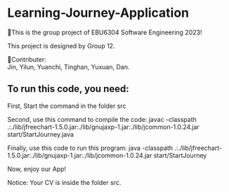 # Learning-Journey-Application
🚀This is the group project of EBU6304 Software Engineering 2023!  
  
  This project is designed by Group 12.  
  
🎯Contributer:  
  Jin, Yilun, Yuanchi, Tinghan, Yuxuan, Dan.  

## To run this code, you need:
First, Start the command in the folder src

Second, use this command to compile the code:
javac -classpath .:./lib/jfreechart-1.5.0.jar:./lib/gnujaxp-1.jar:./lib/jcommon-1.0.24.jar start/StartJourney.java

Finally, use this code to run this program:
java -classpath .:./lib/jfreechart-1.5.0.jar:./lib/gnujaxp-1.jar:./lib/jcommon-1.0.24.jar start/StartJourney

Now, enjoy our App!

Notice: Your CV is inside the folder src.
